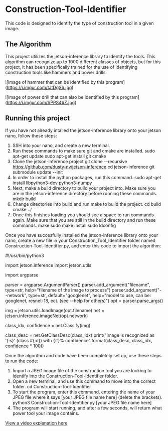 # Construction-Tool-Identifier

This code is designed to identify the type of construction tool in a given image.

## The Algorithm

This project utilizes the jetson-inference library to identify the tools. This algorithm can recognize up to 1000 different classes of objects, but for this project, it has been specifically trained for the use of identifying construction tools like hammers and power drills.

![image of hammer that can be identified by this program]
(https://i.imgur.com/tJtDgS6.jpg)

![image of power drill that can also be identified by this program]
(https://i.imgur.com/SPPS46Z.jpg)


## Running this project

If you have not already intalled the jetson-inference library onto your jetson nano, follow these steps:


1. SSH into your nano, and create a new terminal.
2. Run these commands to make sure git and cmake are installed.
    sudo apt-get update
    sudo apt-get install git cmake
3. Clone the jetson-inference project
    git clone --recursive https://github.com/dusty-nv/jetson-inference
    cd jetson-inference
    git submodule update --init
4. In order to install the python packages, run this command.
    sudo apt-get install libpython3-dev python3-numpy
5. Next, make a build directory to build your project into. Make sure you are in the jetson-inference directory before running these commands.
    mkdir build
6. Change directories into build and run make to build the project.
    cd build
    cmake ../
7. Once this finishes loading you should see a space to run commands again. Make sure that you are still in the build directory and run these commands.
    make
    sudo make install
    sudo ldconfig



Once you have succesfully installed the jetson-inference library onto your nano, create a new file in your Construction_Tool_Identifier folder named Construction-Tool-Identifier.py, and enter this code to import the algorithm:

#!/usr/bin/python3

import jetson.inference
import jetson.utils

import argparse

parser = argparse.ArgumentParser()
parser.add_argument("filename", type=str, help="filename of the image to process")
parser.add_argument("--network", type=str, default="googlenet", help="model to use, can be:  googlenet, resnet-18, ect. (see --help for others)")
opt = parser.parse_args()

img = jetson.utils.loadImage(opt.filename)
net = jetson.inference.imageNet(opt.network)

class_idx, confidence = net.Classify(img)

class_desc = net.GetClassDesc(class_idx)
print("image is recognized as '{:s}' (class #{:d}) with {:f}% confidence".format(class_desc, class_idx, confidence * 100))



Once the algorithm and code have been completely set up, use these steps to run the code:

1. Import a JPEG image file of the construction tool you are looking to identify into the Construction-Tool-Identifier folder. 
2. Open a new terminal, and use this command to move into the correct folder.
    cd Construction-Tool-Identifier
3. To start the program, enter this command, entering the name of your JPEG file where it says [your JPEG file name here] (delete the brackets).
    python3 Construction-Tool-Identifier.py [your JPEG file name here]
4. The program will start running, and after a few seconds, will return what power tool your image contains.

[View a video explanation here](https://youtu.be/q9Mm9OMYNxY)
